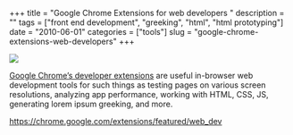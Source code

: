 +++
title = "Google Chrome Extensions for web developers "
description = ""
tags = ["front end development", "greeking", "html", "html prototyping"]
date = "2010-06-01"
categories = ["tools"]
slug = "google-chrome-extensions-web-developers"
+++


<div class="tool-screenshot mb1"><a href="https://chrome.google.com/extensions/featured/web_dev"><img id='bluga-thumbnail-2805' class='bluga-thumbnail custom' src='http://media.konigi.com/bluga/
wt52311ddf9a9d2_custom.jpg'/></a></div><p><a href="https://chrome.google.com/extensions/featured/web_dev">Google Chrome’s developer extensions</a> are useful in-browser web development tools for such things as testing pages on various screen resolutions, analyzing app performance, working with HTML, CSS, JS, generating lorem ipsum greeking, and more.</p>

  
<p><a href="https://chrome.google.com/extensions/featured/web_dev">https://chrome.google.com/extensions/featured/web_dev</a></p>
      
